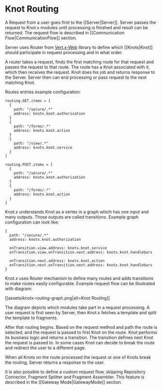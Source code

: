 # Knot Routing

A Request from a user goes first to the [[Server|Server]].
Server passes the request to Knot.x modules until processing is finished and result can be returned.
The request flow is described in [[Communication Flow|CommunicationFlow]] section.

Server uses Router from [Vert.x-Web](http://vertx.io/docs/vertx-web/java/) library to define which
[[Knots|Knot]] should participate in request processing and in what order.

A router takes a request, finds the first matching route for that request and passes the
request to that route. The route has a Knot associated with it, which then receives the request.
Knot does his job and returns response to the Server. Server then can end processing or pass request
to the next matching Knot.


Routes entries example configuration:
```hocon
routing.GET.items = [
  {
    path: "/secure/.*"
    address: knotx.knot.authorization
  }
  {
    path: "/forms/.*"
    address: knotx.knot.action
  }
  {
    path: "/view/.*"
    address: knotx.knot.service
  }
]

routing.POST.items = [
  {
    path: "/secure/.*"
    address: knotx.knot.authorization
  }
  {
    path: "/forms/.*"
    address: knotx.knot.action
  }
]
```
Knot.x understands Knot as a vertex in a graph which has one input and many outputs. Those outputs are
called transitions. Example graph configuration can look like:
```hocon
{
  path: "/secure/.*"
  address: knotx.knot.authorization
  
  onTransition.view.address: knotx.knot.service
  onTransition.view.onTransition.next.address: knotx.knot.handlebars
  
  onTransition.next.address: knotx.knot.action
  onTransition.next.onTransition.next.address: knotx.knot.handlebars
}
```
Knot.x uses Router mechanism to define many routes and adds transitions to make routes easily
configurable. Example request flow can be illustrated with diagram:

[[assets/knotx-routing-graph.png|alt=Knot Routing]]

The diagram depicts which modules take part in a request processing. A user request is first seen by Server,
then Knot.x fetches a template and split the template to fragments.

After that routing begins. Based on the request method and path the route is selected, and the request is passed to first Knot on the route.
Knot performs its business logic and returns a transition. The transition defines next Knot the request is passed to.
In some cases Knot can decide to break the route and redirect the user to a different page.

When all Knots on the route processed the request or one of Knots break the routing, Server returns a response to the user.

It is also possible to define a custom request flow, skipping Repository Connector, Fragment Splitter and Fragment Assembler.
This feature is described in the [[Gateway Mode|GatewayMode]] section.
